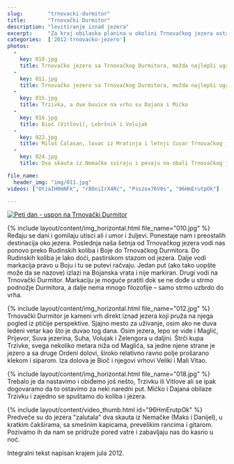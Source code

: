 ```yaml
---
slug:        "trnovacki-durmitor"
title:       "Trnovački Durmitor"
description: "levitiranje iznad jezera"
excerpt:     "Za kraj obilaska planina u okolini Trnovačkog jezera ostavili smo onu koja mu je dala ime - Trnovački Durmitor. U pitanju je kamena gromada koja se nadnosi nad samim jezero koje gledano iz tog ugla najviše podseća na srce."
categories:  ['2012-trnovacko-jezero']
photos:
  -
    key: 010.jpg
    title: Trnovačko jezero sa Trnovačkog Durmitora, možda najlepši ugao
  -
    key: 011.jpg
    title: Trnovačko jezero sa Trnovačkog Durmitora, možda najlepši ugao
  -
    key: 015.jpg
    title: Trzivka, a dve buvice na vrhu su Dajana i Mićko
  -
    key: 016.jpg
    title: Bioč (Vitlovi), Lebršnik i Volujak
  -
    key: 022.jpg
    title: Miloš Ćalasan, lovac iz Mratinja i letnji čuvar Trnovačkog jezera, vešto motornom testerom pretvara šumu oko jezera u drveni nameštaj
  -
    key: 024.jpg
    title: Dva skauta iz Nemačke sviraju i pevaju na obali Trnovačkog jezera. Nadrealno...

file_name:
  header_img: "img/011.jpg"
videos: ["OtiaIH0mNFk", "r8OniIrX4Rc", "Psszox76V0s", "96HmErutpOk"]  

---
```


<a class="no-margin" href="/2012-trnovacko-jezero/vrhovi/20120718-00-mapa.jpg" target="_blank" title="klikni za veću fotografiju" >
    <img src="/2012-trnovacko-jezero/vrhovi/thumbs/20120718-00-mapa.jpg" alt="Peti dan - uspon na Trnovački Durmitor">
</a>

{% include layout/content/img_horizontal.html file_name="010.jpg" %}
Ređaju se dani i gomilaju utisci ali i umor i žuljevi. Ponestaje nam i preostalih destinacija oko jezera. Poslednja naša 
šetnja od Trnovačkog jezera vodi nas ponovo preko Rudinskih koliba i Boje do Trnovačkog Durmitora. Do Rudinskih koliba 
je lako doći, pastirskom stazom od jezera. Dalje vodi markacija pravo u Boju i tu se putevi račvaju. Jedan put (ako tako 
uopšte može da se nazove) izlazi na Bojanska vrata i nije markiran. Drugi vodi na Trnovački Durmitor. Markaciju je 
moguće pratiti dok se ne dođe u strmo podnožje Durmitora, a dalje nema mnogo filozofije – samo strmo uzbrdo do vrha.

{% include layout/content/img_horizontal.html file_name="012.jpg" %}
Trnovački Durmitor je kameni vrh direkt iznad jezera koji pruža na njega pogled iz ptičije perspektive. Sjajno mesto za 
uživanje, osim ako ne duva ledeni vetar kao što je duvao tog dana. Osim jezera, lepo se vide i Maglić, Prijevor, Suva 
jezerina, Suha, Volujak i Zelengora u daljini. Štrči kupa Trzivke, svega nekoliko metara niža od Maglića, sa jedne njene 
strane je jezero a sa druge Ordeni dolovi, široko relativno ravno polje prošarano klekom i siparom. Iza dolova je Bioč i 
njegovi vrhovi Veliki i Mali Vitao.

{% include layout/content/img_horizontal.html file_name="018.jpg" %}
Trebalo je da nastavimo i obiđemo još nešto, Trzivku ili Vitlove ali se ipak dogovaramo da to ostavimo za neki naredni 
put. Mićko i Dajana obilaze Trzivku i zajedno se spuštamo do koliba i jezera.

{% include layout/content/video_thumb.html id="96HmErutpOk" %}
Predveče su do jezera "zalutala" dva skauta iz Nemačke (Maks i Danijel), u kratkim čakširama, sa smešnim kapicama, 
prevelikim rancima i gitarom. Pozivamo ih da nam se pridruže pored vatre i zabavljaju nas do kasno u noć.

<span class="caption text-muted pull-right">Integralni tekst napisan krajem jula 2012.</span>